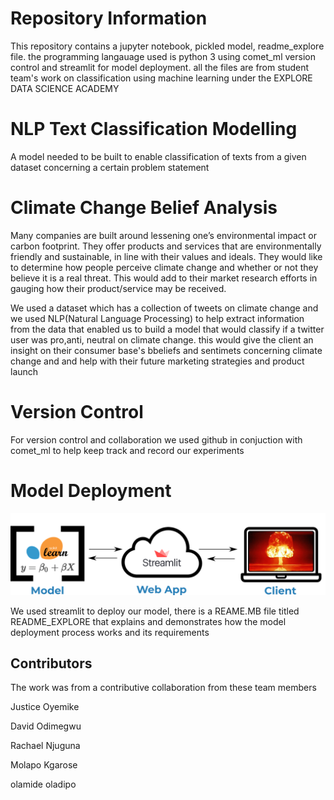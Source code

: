 # Repository Information

This repository contains a jupyter notebook, pickled model, readme_explore file. the programming langauage used is python 3 using comet_ml version control
and streamlit for model deployment. all the files are from student team's work on classification using machine learning under the EXPLORE DATA SCIENCE ACADEMY 

# NLP Text Classification Modelling

A model needed to be built to enable classification of texts from a given dataset concerning a certain problem statement 

# Climate Change Belief Analysis 

Many companies are built around lessening one’s environmental impact or carbon footprint. They offer products and services that are environmentally friendly and sustainable, 
in line with their values and ideals. 
They would like to determine how people perceive climate change and whether or not they believe it is a real threat.
This would add to their market research efforts in gauging how their product/service may be received.

We  used a dataset which has a collection of tweets on climate change and we used NLP(Natural Language Processing) to help extract information from the data
that enabled us to build a model that would classify if a twitter user was pro,anti, neutral on climate change.
this would give the client an insight on their consumer base's bbeliefs and sentimets concerning climate change and 
and help with their future marketing strategies and product launch

# Version Control
For version control and collaboration we used github in conjuction with comet_ml to help keep track and record our experiments

# Model Deployment

![Streamlit](resources/imgs/streamlit.png)

We used streamlit to deploy our model, there is a REAME.MB file titled README_EXPLORE that explains and demonstrates how the model
deployment process works and its requirements
 
 ## Contributors
The work was from a contributive collaboration from these team members

Justice Oyemike

David Odimegwu

Rachael Njuguna

Molapo Kgarose

olamide oladipo
